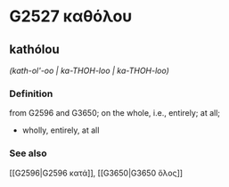 # G2527 καθόλου

## kathólou

_(kath-ol'-oo | ka-THOH-loo | ka-THOH-loo)_

### Definition

from G2596 and G3650; on the whole, i.e., entirely; at all; 

- wholly, entirely, at all

### See also

[[G2596|G2596 κατά]], [[G3650|G3650 ὅλος]]
